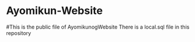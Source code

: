 # Ayomikun-Website
#This is the public file of AyomikunogWebsite
There is a local.sql file in this repository
